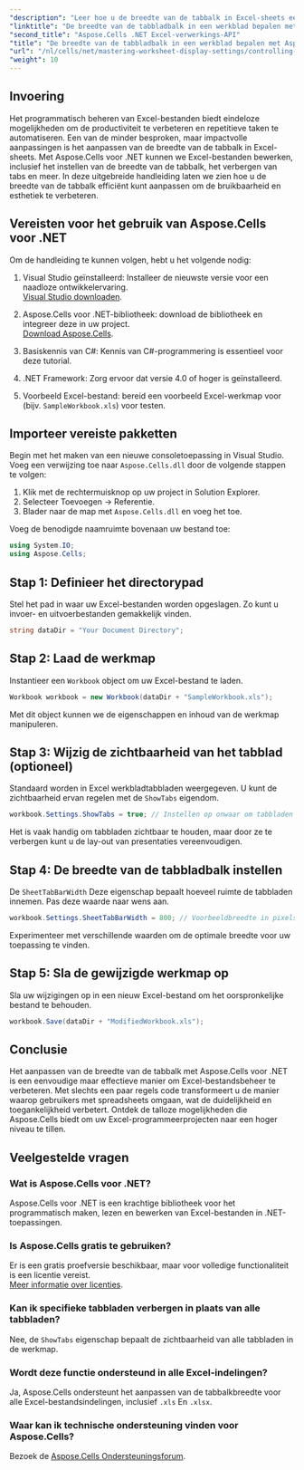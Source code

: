 ```yaml
---
"description": "Leer hoe u de breedte van de tabbalk in Excel-sheets eenvoudig kunt aanpassen en beheren met Aspose.Cells voor .NET. Volg onze stapsgewijze handleiding om de navigatie en esthetiek van spreadsheets te verbeteren met aangepaste instellingen."
"linktitle": "De breedte van de tabbladbalk in een werkblad bepalen met Aspose.Cells"
"second_title": "Aspose.Cells .NET Excel-verwerkings-API"
"title": "De breedte van de tabbladbalk in een werkblad bepalen met Aspose.Cells"
"url": "/nl/cells/net/mastering-worksheet-display-settings/controlling-tab-bar-width/"
"weight": 10
---
```


## Invoering

Het programmatisch beheren van Excel-bestanden biedt eindeloze mogelijkheden om de productiviteit te verbeteren en repetitieve taken te automatiseren. Een van de minder besproken, maar impactvolle aanpassingen is het aanpassen van de breedte van de tabbalk in Excel-sheets. Met Aspose.Cells voor .NET kunnen we Excel-bestanden bewerken, inclusief het instellen van de breedte van de tabbalk, het verbergen van tabs en meer. In deze uitgebreide handleiding laten we zien hoe u de breedte van de tabbalk efficiënt kunt aanpassen om de bruikbaarheid en esthetiek te verbeteren.

## Vereisten voor het gebruik van Aspose.Cells voor .NET

Om de handleiding te kunnen volgen, hebt u het volgende nodig:

1. Visual Studio geïnstalleerd: Installeer de nieuwste versie voor een naadloze ontwikkelervaring.  
   [Visual Studio downloaden](https://visualstudio.microsoft.com/).

2. Aspose.Cells voor .NET-bibliotheek: download de bibliotheek en integreer deze in uw project.  
   [Download Aspose.Cells](https://releases.aspose.com/cells/net/).

3. Basiskennis van C#: Kennis van C#-programmering is essentieel voor deze tutorial.

4. .NET Framework: Zorg ervoor dat versie 4.0 of hoger is geïnstalleerd.

5. Voorbeeld Excel-bestand: bereid een voorbeeld Excel-werkmap voor (bijv. `SampleWorkbook.xls`) voor testen.

## Importeer vereiste pakketten
Begin met het maken van een nieuwe consoletoepassing in Visual Studio. Voeg een verwijzing toe naar `Aspose.Cells.dll` door de volgende stappen te volgen:

1. Klik met de rechtermuisknop op uw project in Solution Explorer.
2. Selecteer Toevoegen → Referentie.
3. Blader naar de map met `Aspose.Cells.dll` en voeg het toe.

Voeg de benodigde naamruimte bovenaan uw bestand toe:

```csharp
using System.IO;
using Aspose.Cells;
```

## Stap 1: Definieer het directorypad
Stel het pad in waar uw Excel-bestanden worden opgeslagen. Zo kunt u invoer- en uitvoerbestanden gemakkelijk vinden.

```csharp
string dataDir = "Your Document Directory";
```

## Stap 2: Laad de werkmap
Instantieer een `Workbook` object om uw Excel-bestand te laden.

```csharp
Workbook workbook = new Workbook(dataDir + "SampleWorkbook.xls");
```

Met dit object kunnen we de eigenschappen en inhoud van de werkmap manipuleren.

## Stap 3: Wijzig de zichtbaarheid van het tabblad (optioneel)
Standaard worden in Excel werkbladtabbladen weergegeven. U kunt de zichtbaarheid ervan regelen met de `ShowTabs` eigendom.

```csharp
workbook.Settings.ShowTabs = true; // Instellen op onwaar om tabbladen te verbergen
```

Het is vaak handig om tabbladen zichtbaar te houden, maar door ze te verbergen kunt u de lay-out van presentaties vereenvoudigen.

## Stap 4: De breedte van de tabbladbalk instellen
De `SheetTabBarWidth` Deze eigenschap bepaalt hoeveel ruimte de tabbladen innemen. Pas deze waarde naar wens aan.

```csharp
workbook.Settings.SheetTabBarWidth = 800; // Voorbeeldbreedte in pixels
```

Experimenteer met verschillende waarden om de optimale breedte voor uw toepassing te vinden.

## Stap 5: Sla de gewijzigde werkmap op
Sla uw wijzigingen op in een nieuw Excel-bestand om het oorspronkelijke bestand te behouden.

```csharp
workbook.Save(dataDir + "ModifiedWorkbook.xls");
```

## Conclusie

Het aanpassen van de breedte van de tabbalk met Aspose.Cells voor .NET is een eenvoudige maar effectieve manier om Excel-bestandsbeheer te verbeteren. Met slechts een paar regels code transformeert u de manier waarop gebruikers met spreadsheets omgaan, wat de duidelijkheid en toegankelijkheid verbetert. Ontdek de talloze mogelijkheden die Aspose.Cells biedt om uw Excel-programmeerprojecten naar een hoger niveau te tillen.

## Veelgestelde vragen

### Wat is Aspose.Cells voor .NET?
Aspose.Cells voor .NET is een krachtige bibliotheek voor het programmatisch maken, lezen en bewerken van Excel-bestanden in .NET-toepassingen.

### Is Aspose.Cells gratis te gebruiken?
Er is een gratis proefversie beschikbaar, maar voor volledige functionaliteit is een licentie vereist.  
[Meer informatie over licenties](https://purchase.aspose.com/buy).

### Kan ik specifieke tabbladen verbergen in plaats van alle tabbladen?
Nee, de `ShowTabs` eigenschap bepaalt de zichtbaarheid van alle tabbladen in de werkmap.

### Wordt deze functie ondersteund in alle Excel-indelingen?
Ja, Aspose.Cells ondersteunt het aanpassen van de tabbalkbreedte voor alle Excel-bestandsindelingen, inclusief `.xls` En `.xlsx`.

### Waar kan ik technische ondersteuning vinden voor Aspose.Cells?
Bezoek de [Aspose.Cells Ondersteuningsforum](https://forum.aspose.com/c/cells/9).